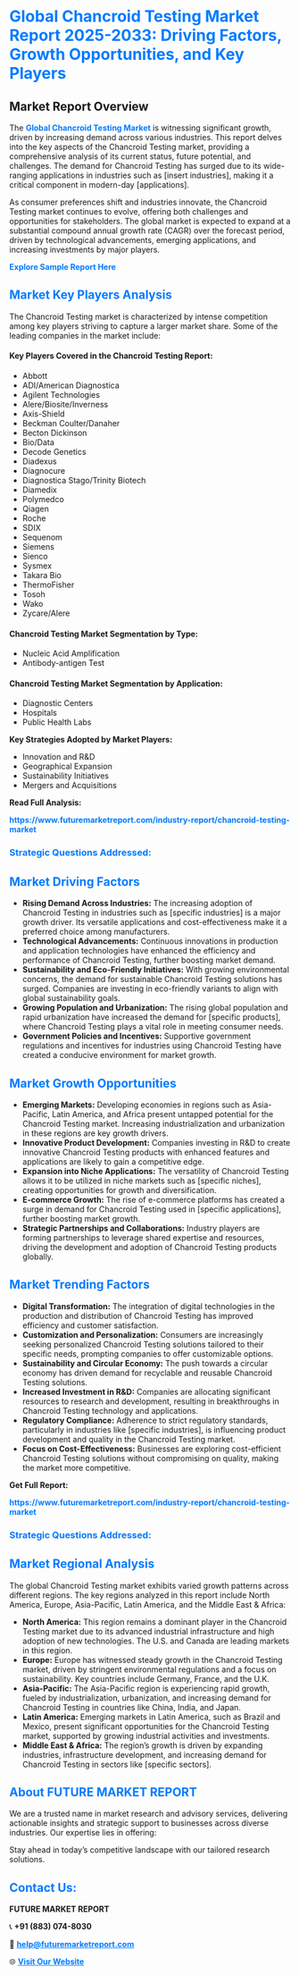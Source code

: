 <h1 style="color: #007BFF;">Global Chancroid Testing Market Report 2025-2033: Driving Factors, Growth Opportunities, and Key Players</h1>

<section id="overview">
<h2>Market Report Overview</h2>
<p>The <a href="https://www.futuremarketreport.com/industry-report/chancroid-testing-market" style="color: #007BFF; text-decoration: none;"><strong>Global Chancroid Testing Market</strong></a> is witnessing significant growth, driven by increasing demand across various industries. This report delves into the key aspects of the Chancroid Testing market, providing a comprehensive analysis of its current status, future potential, and challenges. The demand for Chancroid Testing has surged due to its wide-ranging applications in industries such as [insert industries], making it a critical component in modern-day [applications].</p>
<p>As consumer preferences shift and industries innovate, the Chancroid Testing market continues to evolve, offering both challenges and opportunities for stakeholders. The global market is expected to expand at a substantial compound annual growth rate (CAGR) over the forecast period, driven by technological advancements, emerging applications, and increasing investments by major players.</p>
</section>

<section id="overview">
<p><a href="https://www.futuremarketreport.com/request-sample/reportId=41147" style="color: #007BFF; text-decoration: none;"><strong>Explore Sample Report Here</strong></a></p>
</section>

<section id="key-players">
<h2 style="color: #007BFF;">Market Key Players Analysis</h2>
<p>The Chancroid Testing market is characterized by intense competition among key players striving to capture a larger market share. Some of the leading companies in the market include:</p>
<h4>Key Players Covered in the Chancroid Testing Report:</h4>
<ul><li>Abbott</li><li>ADI/American Diagnostica</li><li>Agilent Technologies</li><li>Alere/Biosite/Inverness</li><li>Axis-Shield</li><li>Beckman Coulter/Danaher</li><li>Becton Dickinson</li><li>Bio/Data</li><li>Decode Genetics</li><li>Diadexus</li><li>Diagnocure</li><li>Diagnostica Stago/Trinity Biotech</li><li>Diamedix</li><li>Polymedco</li><li>Qiagen</li><li>Roche</li><li>SDIX</li><li>Sequenom</li><li>Siemens</li><li>Sienco</li><li>Sysmex</li><li>Takara Bio</li><li>ThermoFisher</li><li>Tosoh</li><li>Wako</li><li>Zycare/Alere</li></ul>
<h4>Chancroid Testing Market Segmentation by Type:</h4>
<ul><li>Nucleic Acid Amplification</li><li>Antibody-antigen Test</li></ul>

<h4>Chancroid Testing Market Segmentation by Application:</h4>
<ul><li>Diagnostic Centers</li><li>Hospitals</li><li>Public Health Labs</li></ul>
<p><strong>Key Strategies Adopted by Market Players:</strong></p>
<ul>
<li>Innovation and R&D</li>
<li>Geographical Expansion</li>
<li>Sustainability Initiatives</li>
<li>Mergers and Acquisitions</li>
</ul>
</section>

<section>
<p><strong>Read Full Analysis: </strong></p><a href="https://www.futuremarketreport.com/industry-report/chancroid-testing-market" style="color: #007BFF; text-decoration: none;"><strong>https://www.futuremarketreport.com/industry-report/chancroid-testing-market</strong></a>
<h3 style="color: #007BFF;">Strategic Questions Addressed:</h3>
</section>

<section id="driving-factors">
<h2 style="color: #007BFF;">Market Driving Factors</h2>
<ul>
<li><strong>Rising Demand Across Industries:</strong> The increasing adoption of Chancroid Testing in industries such as [specific industries] is a major growth driver. Its versatile applications and cost-effectiveness make it a preferred choice among manufacturers.</li>
<li><strong>Technological Advancements:</strong> Continuous innovations in production and application technologies have enhanced the efficiency and performance of Chancroid Testing, further boosting market demand.</li>
<li><strong>Sustainability and Eco-Friendly Initiatives:</strong> With growing environmental concerns, the demand for sustainable Chancroid Testing solutions has surged. Companies are investing in eco-friendly variants to align with global sustainability goals.</li>
<li><strong>Growing Population and Urbanization:</strong> The rising global population and rapid urbanization have increased the demand for [specific products], where Chancroid Testing plays a vital role in meeting consumer needs.</li>
<li><strong>Government Policies and Incentives:</strong> Supportive government regulations and incentives for industries using Chancroid Testing have created a conducive environment for market growth.</li>
</ul>
</section>

<section id="growth-opportunities">
<h2 style="color: #007BFF;">Market Growth Opportunities</h2>
<ul>
<li><strong>Emerging Markets:</strong> Developing economies in regions such as Asia-Pacific, Latin America, and Africa present untapped potential for the Chancroid Testing market. Increasing industrialization and urbanization in these regions are key growth drivers.</li>
<li><strong>Innovative Product Development:</strong> Companies investing in R&D to create innovative Chancroid Testing products with enhanced features and applications are likely to gain a competitive edge.</li>
<li><strong>Expansion into Niche Applications:</strong> The versatility of Chancroid Testing allows it to be utilized in niche markets such as [specific niches], creating opportunities for growth and diversification.</li>
<li><strong>E-commerce Growth:</strong> The rise of e-commerce platforms has created a surge in demand for Chancroid Testing used in [specific applications], further boosting market growth.</li>
<li><strong>Strategic Partnerships and Collaborations:</strong> Industry players are forming partnerships to leverage shared expertise and resources, driving the development and adoption of Chancroid Testing products globally.</li>
</ul>
</section>

<section id="trending-factors">
<h2 style="color: #007BFF;">Market Trending Factors</h2>
<ul>
<li><strong>Digital Transformation:</strong> The integration of digital technologies in the production and distribution of Chancroid Testing has improved efficiency and customer satisfaction.</li>
<li><strong>Customization and Personalization:</strong> Consumers are increasingly seeking personalized Chancroid Testing solutions tailored to their specific needs, prompting companies to offer customizable options.</li>
<li><strong>Sustainability and Circular Economy:</strong> The push towards a circular economy has driven demand for recyclable and reusable Chancroid Testing solutions.</li>
<li><strong>Increased Investment in R&D:</strong> Companies are allocating significant resources to research and development, resulting in breakthroughs in Chancroid Testing technology and applications.</li>
<li><strong>Regulatory Compliance:</strong> Adherence to strict regulatory standards, particularly in industries like [specific industries], is influencing product development and quality in the Chancroid Testing market.</li>
<li><strong>Focus on Cost-Effectiveness:</strong> Businesses are exploring cost-efficient Chancroid Testing solutions without compromising on quality, making the market more competitive.</li>
</ul>
</section>

<section>
<p><strong>Get Full Report: </strong></p><a href="https://www.futuremarketreport.com/industry-report/chancroid-testing-market" style="color: #007BFF; text-decoration: none;"><strong>https://www.futuremarketreport.com/industry-report/chancroid-testing-market</strong></a>
<h3 style="color: #007BFF;">Strategic Questions Addressed:</h3>
</section>


<section id="regional-analysis">
<h2 style="color: #007BFF;">Market Regional Analysis</h2>
<p>The global Chancroid Testing market exhibits varied growth patterns across different regions. The key regions analyzed in this report include North America, Europe, Asia-Pacific, Latin America, and the Middle East & Africa:</p>
<ul>
<li><strong>North America:</strong> This region remains a dominant player in the Chancroid Testing market due to its advanced industrial infrastructure and high adoption of new technologies. The U.S. and Canada are leading markets in this region.</li>
<li><strong>Europe:</strong> Europe has witnessed steady growth in the Chancroid Testing market, driven by stringent environmental regulations and a focus on sustainability. Key countries include Germany, France, and the U.K.</li>
<li><strong>Asia-Pacific:</strong> The Asia-Pacific region is experiencing rapid growth, fueled by industrialization, urbanization, and increasing demand for Chancroid Testing in countries like China, India, and Japan.</li>
<li><strong>Latin America:</strong> Emerging markets in Latin America, such as Brazil and Mexico, present significant opportunities for the Chancroid Testing market, supported by growing industrial activities and investments.</li>
<li><strong>Middle East & Africa:</strong> The region’s growth is driven by expanding industries, infrastructure development, and increasing demand for Chancroid Testing in sectors like [specific sectors].</li>
</ul>
</section>

<footer>
<h2 style="color: #007BFF;">About FUTURE MARKET REPORT</h2>
<p>We are a trusted name in market research and advisory services, delivering actionable insights and strategic support to businesses across diverse industries. Our expertise lies in offering:</p>

<p>Stay ahead in today’s competitive landscape with our tailored research solutions.</p>

<h2 style="color: #007BFF;">Contact Us:</h2>
<p><strong>FUTURE MARKET REPORT</strong></p>
<p>📞 <strong>+91 (883) 074-8030</strong></p>
<p>📧 <strong><a href="mailto:help@futuremarketreport.com" style="color: #007BFF;">help@futuremarketreport.com</a></strong></p>
<p>🌐 <strong><a href="https://www.futuremarketreport.com/" style="color: #007BFF;">Visit Our Website</a></strong></p>
</footer>